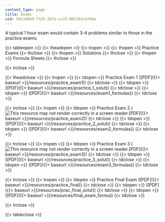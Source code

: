 ```yaml
---
content_type: page
title: Exams
uid: 54c189b9-f325-3d7a-cc23-001163ca74da
---
```


A typical 1 hour exam would contain 3-4 problems similar to those in the practice exams.

{{< tableopen >}}
{{< theadopen >}}
{{< tropen >}}
{{< thopen >}}
Practice Exams
{{< thclose >}}
{{< thopen >}}
Solutions
{{< thclose >}}
{{< thopen >}}
Formula Sheets
{{< thclose >}}

{{< trclose >}}

{{< theadclose >}}
{{< tropen >}}
{{< tdopen >}}
Practice Exam 1 ([PDF]({{< baseurl >}}/resources/practice_exam1))
{{< tdclose >}}
{{< tdopen >}}
([PDF]({{< baseurl >}}/resources/practice_1_solut))
{{< tdclose >}}
{{< tdopen >}}
([PDF]({{< baseurl >}}/resources/exam1_formulas))
{{< tdclose >}}

{{< trclose >}}
{{< tropen >}}
{{< tdopen >}}
Practice Exam 2 (![This resource may not render correctly in a screen reader.](/images/inacessible.gif)[PDF]({{< baseurl >}}/resources/practice_exam2))
{{< tdclose >}}
{{< tdopen >}}
([PDF]({{< baseurl >}}/resources/practice_2_solut))
{{< tdclose >}}
{{< tdopen >}}
([PDF]({{< baseurl >}}/resources/exam2_formulas))
{{< tdclose >}}

{{< trclose >}}
{{< tropen >}}
{{< tdopen >}}
Practice Exam 3 (![This resource may not render correctly in a screen reader.](/images/inacessible.gif)[PDF]({{< baseurl >}}/resources/practice_exam3))
{{< tdclose >}}
{{< tdopen >}}
([PDF]({{< baseurl >}}/resources/practice_3_solut))
{{< tdclose >}}
{{< tdopen >}}
([PDF]({{< baseurl >}}/resources/exam3_formulas))
{{< tdclose >}}

{{< trclose >}}
{{< tropen >}}
{{< tdopen >}}
Practice Final Exam ([PDF]({{< baseurl >}}/resources/practice_final))
{{< tdclose >}}
{{< tdopen >}}
([PDF]({{< baseurl >}}/resources/prac_final_solut))
{{< tdclose >}}
{{< tdopen >}}
([PDF]({{< baseurl >}}/resources/final_exam_formu))
{{< tdclose >}}

{{< trclose >}}

{{< tableclose >}}